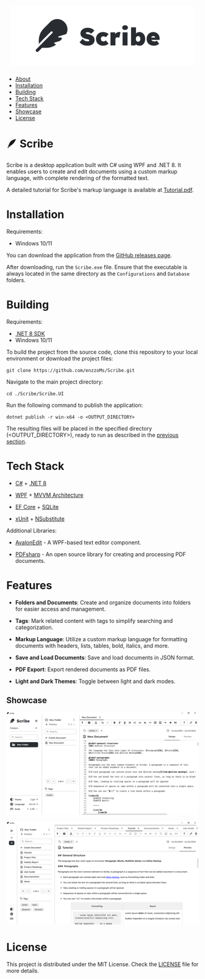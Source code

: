<h1 align="center">
    <img alt="Scribe Logo" src="./assets/scribe_logo.png" />
</h1>

* [About](#-scribe)
* [Installation](#installation)
* [Building](#building)
* [Tech Stack](#tech-stack)
* [Features](#features)
* [Showcase](#showcase)
* [License](#license)


# 🪶 Scribe

Scribe is a desktop application built with C# using WPF and .NET 8. It enables users to create and edit documents using a custom markup language, with complete rendering of the formatted text.

A detailed tutorial for Scribe's markup language is available at [Tutorial.pdf](https://github.com/enzzoMs/Scribe/blob/main/Tutorial.pdf).

# Installation

Requirements:
* Windows 10/11

You can download the application from the [GitHub releases page](https://github.com/enzzoMs/Scribe/releases).

After downloading, run the `Scribe.exe` file. Ensure that the executable is always located in the same directory as the `Configurations` and `Database` folders.

# Building

Requirements:
* [.NET 8 SDK](https://dotnet.microsoft.com/pt-br/download)
* Windows 10/11

To build the project from the source code, clone this repository to your local environment or download the project files:


```
git clone https://github.com/enzzoMs/Scribe.git
```

Navigate to the main project directory:

```
cd ./Scribe/Scribe.UI
```

Run the following command to publish the application:

```
dotnet publish -r win-x64 -o <OUTPUT_DIRECTORY>
```

The resulting files will be placed in the specified directory (<OUTPUT_DIRECTORY>), ready to run as described in the [previous section](#installation).


# Tech Stack

* [C#](https://dotnet.microsoft.com/languages/csharp) + [.NET 8](https://dotnet.microsoft.com/pt-br/)

* [WPF](https://learn.microsoft.com/en-us/dotnet/desktop/wpf/overview/?view=netdesktop-8.0) + [MVVM Architecture](https://en.wikipedia.org/wiki/Model-view-viewmodel)

* [EF Core](https://learn.microsoft.com/en-us/ef/core/) + [SQLite](https://sqlite.org/)

* [xUnit](https://xunit.net/) + [NSubstitute](https://nsubstitute.github.io/)

Additional Libraries:

* [AvalonEdit](https://github.com/icsharpcode/AvalonEdit) - A WPF-based text editor component.

* [PDFsharp](https://www.pdfsharp.net/) - An open source library for creating and processing PDF documents. 

# Features 

- **Folders and Documents**: Create and organize documents into folders for easier access and management.

- **Tags**: Mark related content with tags to simplify searching and categorization.

- **Markup Language**: Utilize a custom markup language for formatting documents with headers, lists, tables, bold, italics, and more.

- **Save and Load Documents**: Save and load documents in JSON format.

- **PDF Export**: Export rendered documents as PDF files.

- **Light and Dark Themes**: Toggle between light and dark modes.

## Showcase

<p align="center">
    <img alt="Example 1" width=850 src="./assets/scribe_example_1.png" />
</p>

<p align="center">
    <img alt="Example 2" width=850 src="./assets/scribe_example_2.png" />
</p>


# License

This project is distributed under the MIT License. Check the [LICENSE](https://github.com/enzzoMs/HexEmoji/blob/main/LICENSE) file for more details.
